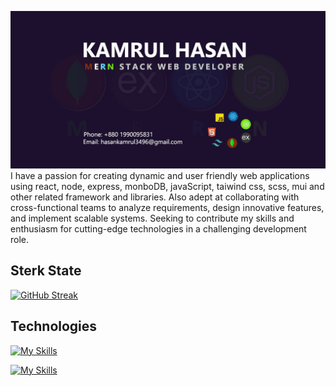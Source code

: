 [![An old rock in the desert](./assets/images/gitHubBanner.jpg "Shiprock, New Mexico by Beau Rogers")](https://www.linkedin.com/in/kamrulhasan-wd/)
I have a passion for creating dynamic and user friendly web applications using react, node, express, monboDB, javaScript, taiwind css, scss, mui and other related framework and libraries. Also adept at collaborating with cross-functional teams to analyze requirements, design innovative features, and implement scalable systems. Seeking to contribute my skills and enthusiasm for cutting-edge technologies in a challenging
development role.

## Sterk State

[![GitHub Streak](https://github-readme-streak-stats.herokuapp.com?user=kamrulhasan833&theme=radical&date_format=j%20M%5B%20Y%5D)](https://git.io/streak-stats)

## Technologies

[![My Skills](https://skillicons.dev/icons?i=js,react,nodejs,express,mongodb,tailwind)](https://skillicons.dev)

[![My Skills](https://skillicons.dev/icons?i=firebase,bootstrap,html,css,figma,vscode)](https://skillicons.dev)
